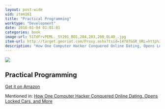 ```yaml
---
layout: post-wide
uid: item161
title: "Practical Programming"
worktype: "Development"
date: 2016-01-04 01:01:01
categories: book
image-url: 51TdFrvPEML._SY291_BO1,204,203,200_QL40_.jpg
item-url: http://target.georiot.com/Proxy.ashx?tsid=14707&GR_URL=http%3A%2F%2Fwww.amazon.com%2FPractical-Programming-Strength-Training-Rippetoe%2Fdp%2F0982522754%2F
description: "How One Computer Hacker Conquered Online Dating, Opens Locked Cars, and More"
---
```

<a href="http://target.georiot.com/Proxy.ashx?tsid=14707&GR_URL=http%3A%2F%2Fwww.amazon.com%2FPractical-Programming-Strength-Training-Rippetoe%2Fdp%2F0982522754%2F" target="blank"><img src="../../../../img/thumbs/51TdFrvPEML._SY291_BO1,204,203,200_QL40_.jpg" class="prod-img"></a>
<h2>Practical Programming</h2>
<p><a href="http://target.georiot.com/Proxy.ashx?tsid=14707&GR_URL=http%3A%2F%2Fwww.amazon.com%2FPractical-Programming-Strength-Training-Rippetoe%2Fdp%2F0982522754%2F" target="blank">Get it on Amazon</a><p>
<p>Mentioned in: <a href="http://fourhourworkweek.com/2015/05/02/samy-kamkar/" target="blank">How One Computer Hacker Conquered Online Dating, Opens Locked Cars, and More</a></p>

